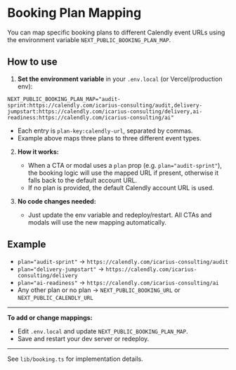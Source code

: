 # Booking Plan Mapping

You can map specific booking plans to different Calendly event URLs using the environment variable `NEXT_PUBLIC_BOOKING_PLAN_MAP`.

## How to use

1. **Set the environment variable** in your `.env.local` (or Vercel/production env):

```
NEXT_PUBLIC_BOOKING_PLAN_MAP="audit-sprint:https://calendly.com/icarius-consulting/audit,delivery-jumpstart:https://calendly.com/icarius-consulting/delivery,ai-readiness:https://calendly.com/icarius-consulting/ai"
```

- Each entry is `plan-key:calendly-url`, separated by commas.
- Example above maps three plans to three different event types.

2. **How it works:**
   - When a CTA or modal uses a `plan` prop (e.g. `plan="audit-sprint"`), the booking logic will use the mapped URL if present, otherwise it falls back to the default account URL.
   - If no plan is provided, the default Calendly account URL is used.

3. **No code changes needed:**
   - Just update the env variable and redeploy/restart. All CTAs and modals will use the new mapping automatically.

## Example

- `plan="audit-sprint"` → `https://calendly.com/icarius-consulting/audit`
- `plan="delivery-jumpstart"` → `https://calendly.com/icarius-consulting/delivery`
- `plan="ai-readiness"` → `https://calendly.com/icarius-consulting/ai`
- Any other plan or no plan → `NEXT_PUBLIC_BOOKING_URL` or `NEXT_PUBLIC_CALENDLY_URL`

---

**To add or change mappings:**
- Edit `.env.local` and update `NEXT_PUBLIC_BOOKING_PLAN_MAP`.
- Save and restart your dev server or redeploy.

---

See `lib/booking.ts` for implementation details.
